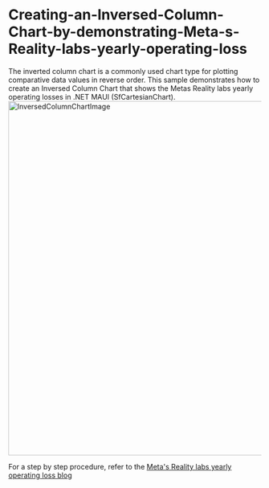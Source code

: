 # Creating-an-Inversed-Column-Chart-by-demonstrating-Meta-s-Reality-labs-yearly-operating-loss
The inverted column chart is a commonly used chart type for plotting comparative data values in reverse order. This sample demonstrates how to create an Inversed Column Chart that shows the Metas Reality labs yearly operating losses in .NET MAUI (SfCartesianChart).
<img width="705" alt="InversedColumnChartImage" src="https://user-images.githubusercontent.com/105496706/233114790-3b9a0ac8-228f-494b-a897-73790479c706.png">

For a step by step procedure, refer to the [Meta's Reality labs yearly operating loss blog]() 
